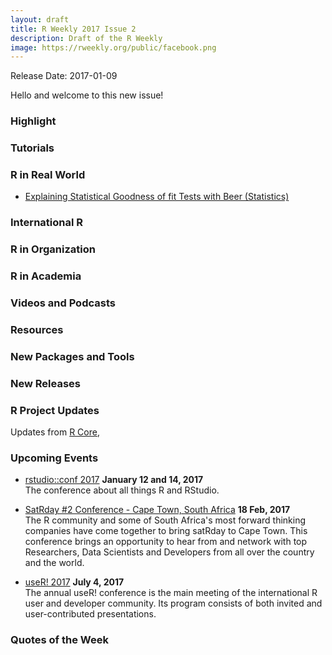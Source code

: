 ```yaml
---
layout: draft
title: R Weekly 2017 Issue 2
description: Draft of the R Weekly
image: https://rweekly.org/public/facebook.png
---
```


Release Date: 2017-01-09

Hello and welcome to this new issue!

### Highlight



### Tutorials




### R in Real World

+ [Explaining Statistical Goodness of fit Tests with Beer (Statistics)](https://jasdumas.github.io/2017-01-04-choosing-a-stat-test-with-beer/)

### International R




### R in Organization



### R in Academia



### Videos and Podcasts




### Resources




### New Packages and Tools




### New Releases



### R Project Updates

Updates from [R Core](http://developer.r-project.org/blosxom.cgi/R-devel/NEWS), 



### Upcoming Events

+ [rstudio::conf 2017](https://www.rstudio.com/conference/)  **January 12 and 14, 2017** <br>
The conference about all things R and RStudio.<br /> 

+ [SatRday #2 Conference - Cape Town, South Africa](http://capetown2017.satrdays.org/) **18 Feb, 2017** <br />
The R community and some of South Africa's most forward thinking companies have come together to bring satRday to Cape Town. This conference brings an opportunity to hear from and network with top Researchers, Data Scientists and Developers from all over the country and the world. 

+ [useR! 2017](http://user2017.brussels/) **July 4, 2017** <br />
The annual useR! conference is the main meeting of the international R user and developer community. Its program consists of both invited and user-contributed presentations.  <br />

### Quotes of the Week

